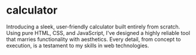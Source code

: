 # calculator
Introducing a sleek, user-friendly calculator built entirely from scratch. Using pure HTML, CSS, and JavaScript, I've designed a highly reliable tool that marries functionality with aesthetics. Every detail, from concept to execution, is a testament to my skills in web technologies.
